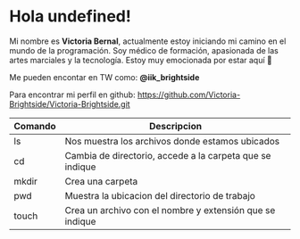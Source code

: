 # Hola undefined!

Mi nombre es **Victoria Bernal**, actualmente estoy iniciando mi camino en el mundo de la programación. Soy médico de formación, apasionada de las artes marciales y la tecnología.
Estoy muy emocionada por estar aquí 🙂

Me pueden encontar en TW como: **@iik_brightside**

Para encontrar mi perfil en github:
https://github.com/Victoria-Brightside/Victoria-Brightside.git




|  Comando     |  Descripcion |
|--------------|--------------|
ls | Nos muestra los archivos donde estamos ubicados|
cd | Cambia de directorio, accede a la carpeta que se indique|
mkdir | Crea una carpeta|
pwd | Muestra la ubicacion del directorio de trabajo|
touch| Crea un archivo con el nombre y extensión que se indique|